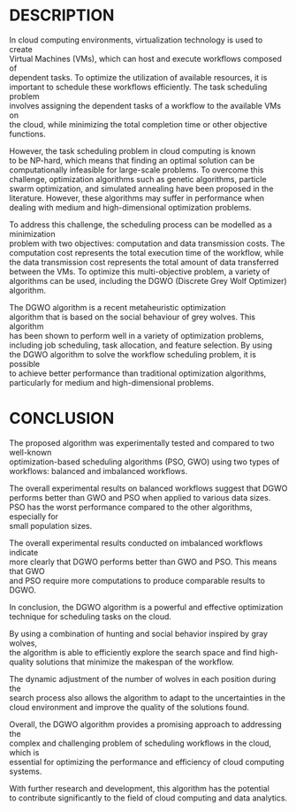 # DESCRIPTION
In cloud computing environments, virtualization technology is used to create       
Virtual Machines (VMs), which can host and execute workflows composed of          
dependent tasks. To optimize the utilization of available resources, it is        
important to schedule these workflows efficiently. The task scheduling problem    
involves assigning the dependent tasks of a workflow to the available VMs on      
the cloud, while minimizing the total completion time or other objective          
functions. 

However, the task scheduling problem in cloud computing is known       
to be NP-hard, which means that finding an optimal solution can be                
computationally infeasible for large-scale problems. To overcome this             
challenge, optimization algorithms such as genetic algorithms, particle           
swarm optimization, and simulated annealing have been proposed in the            
literature. However, these algorithms may suffer in performance when              
dealing with medium and high-dimensional optimization problems. 

To address this challenge, the scheduling process can be modelled as a minimization          
problem with two objectives: computation and data transmission costs. The         
computation cost represents the total execution time of the workflow, while       
the data transmission cost represents the total amount of data transferred        
between the VMs. To optimize this multi-objective problem, a variety of           
algorithms can be used, including the DGWO (Discrete Grey Wolf Optimizer)         
algorithm. 

The DGWO algorithm is a recent metaheuristic optimization              
algorithm that is based on the social behaviour of grey wolves. This algorithm    
has been shown to perform well in a variety of optimization problems,             
including job scheduling, task allocation, and feature selection. By using        
the DGWO algorithm to solve the workflow scheduling problem, it is possible       
to achieve better performance than traditional optimization algorithms,           
particularly for medium and high-dimensional problems.                            

# CONCLUSION
The proposed algorithm was experimentally tested and compared to two well-known   
optimization-based scheduling algorithms (PSO, GWO) using two types of workflows: 
balanced and imbalanced workflows.                                                

The overall experimental results on balanced workflows suggest that DGWO          
performs better than GWO and PSO when applied to various data sizes.             
PSO has the worst performance compared to the other algorithms, especially for    
small population sizes.                                                           

The overall experimental results conducted on imbalanced workflows indicate       
more clearly that DGWO performs better than GWO and PSO. This means that GWO      
and PSO require more computations to produce comparable results to DGWO.          

In conclusion, the DGWO algorithm is a powerful and effective optimization        
technique for scheduling tasks on the cloud.                                      

By using a combination of hunting and social behavior inspired by gray wolves,    
the algorithm is able to efficiently explore the search space and find high-      
quality solutions that minimize the makespan of the workflow.                     

The dynamic adjustment of the number of wolves in each position during the        
search process also allows the algorithm to adapt to the uncertainties in the     
cloud environment and improve the quality of the solutions found.                 

Overall, the DGWO algorithm provides a promising approach to addressing the       
complex and challenging problem of scheduling workflows in the cloud, which is    
essential for optimizing the performance and efficiency of cloud computing        
systems. 

With further research and development, this algorithm has the potential  
to contribute significantly to the field of cloud computing and data analytics.   
